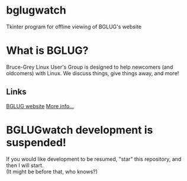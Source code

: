 # bglugwatch
Tkinter program for offline viewing of BGLUG's website


# What is BGLUG?
Bruce-Grey Linux User's Group is designed to help newcomers (and oldcomers) with Linux. We discuss things, give things away, and more!

## Links
[BGLUG website](http://bglug.ca)
[More info...](https://thetechrobo.github.io/drawer/bginfo.html)

# BGLUGwatch development is suspended! 
If you would like development to be resumed, "star" this repository, and then I will start.  
(It might be before that, who knows?)

